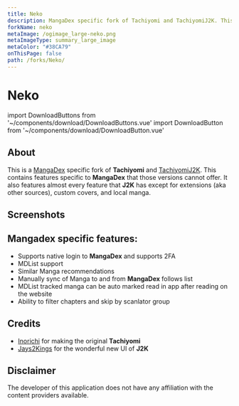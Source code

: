 ```yaml
---
title: Neko
description: MangaDex specific fork of Tachiyomi and TachiyomiJ2K. This contains features specific to MangaDex that those versions cannot offer.
forkName: neko
metaImage: /ogimage_large-neko.png
metaImageType: summary_large_image
metaColor: "#38CA79"
onThisPage: false
path: /forks/Neko/
---
```


# <g-image class="headerLogo" src="~/images/forks_logo-neko.png" width="64" height="64" fit="contain" immediate /> Neko

import DownloadButtons from '~/components/download/DownloadButtons.vue'
import DownloadButton from '~/components/download/DownloadButton.vue'

<DownloadButtons>
  <DownloadButton fork="neko" title="Download" />
  <DownloadButton fork="neko" title="GitHub" isGithub />
  <template slot="footer">
		<p>
			Requires
			<b>Android 7.0</b>
			or higher.
		</p>
	</template>
</DownloadButtons>

## About
This is a [MangaDex](https://mangadex.org/) specific fork of **Tachiyomi** and [TachiyomiJ2K](/forks/TachiyomiJ2K/). This contains features specific to **MangaDex** that those versions cannot offer. It also features almost every feature that **J2K** has except for extensions (aka other sources), custom covers, and local manga.

## Screenshots
<g-image class="zoomable" src="~/images/forks_banner-neko.png" immediate />

## Mangadex specific features:
- Supports native login to **MangaDex** and supports 2FA
- MDList support
- Similar Manga recommendations
- Manually sync of Manga to and from **MangaDex** follows list
- MDList tracked manga can be auto marked read in app after reading on the website
- Ability to filter chapters and skip by scanlator group

## Credits
- [Inorichi](https://github.com/inorichi/) for making the original **Tachiyomi**
- [Jays2Kings](https://github.com/Jays2Kings/) for the wonderful new UI of **J2K**

## Disclaimer
The developer of this application does not have any affiliation with the content providers available.
